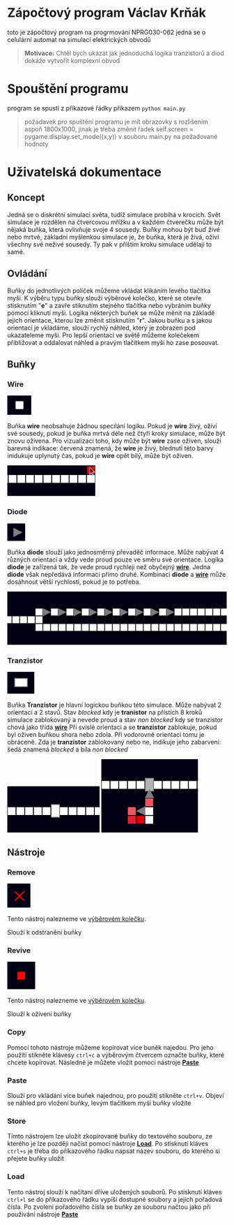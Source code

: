 # Zápočtový program Václav Krňák
toto je zápočtový program na progrmování NPRG030-062
jedná se o celulární automat na simulaci elektrických obvodů 
> **Motivace:** Chtěl bych ukázat jak jednoduchá logika tranzistorů a diod dokáže vytvořit komplexní obvod

# Spouštění programu
program se spustí z příkazové řádky příkazem `python main.py` 

> požadavek pro spuštění programu je mít obrazovky s rozlišením aspoň 1800x1000, jinak je třeba změnit řadek self.screen = pygame.display.set_mode((x,y)) v souboru main.py na požadované hodnoty

# Uživatelská dokumentace
## Koncept
Jedná se o diskrétní simulaci světa, tudíž simulace probíhá v krocích.
Svět simulace je rozdělen na čtvercovou mřížku a v každém čtverečku může být nějaká buňka, která ovlivňuje svoje 4 sousedy.
Buňky mohou být buď žívé nebo mrtvé, základní myšlenkou simulace je, že buňka, která je živá, oživí všechny své neživé sousedy. Ty pak v příštím kroku simulace udělají to samé.


## Ovládání
Buňky do jednotlivých políček můžeme vkládat klikáním levého tlačítka myši.
K výběru typu buňky slouží výběrové kolečko, které se otevře stisknutím "**e**" a zavře stiknutím stejného tlačítka nebo vybráním buňky pomocí kliknutí myši.
Logika některých buňek se může měnit na základě jejich orientace, kterou lze změnit stisknutím "**r**".
Jakou buňku a s jakou orientací je vkládáme, slouží rychlý náhled, který je zobrazen pod ukazateleme myši.
Pro lepší orientaci ve světě můžeme kolečekem přibližovat a oddalovat náhled a pravým tlačítkem myši ho zase posouvat.

## Buňky 
### Wire
![wire](/docs/pics/wire.png)

Buňka **wire** neobsahuje žádnou specilání logiku. Pokud je **wire** živý, ožíví své sousedy, pokud je buňka mrtvá déle než čtyři kroky simulace, může být znovu oživena.
Pro vizualizaci toho, kdy může být **wire** zase oživen, slouží barevná indikace: červená znamená, že **wire** je živý, blednutí této barvy inidukuje uplynutý čas, pokud je **wire** opět bílý, může být oživen.

![wire_interaction](/docs/pics/wire.gif)
### Diode
![diode](/docs/pics/diode.png)

Buňka **diode** slouží jako jednosměrný převaděč informace. Může nabývat 4 různých orientací a vždy vede proud pouze ve směru své orientace.
Logika **diode** je zařízená tak, že vede proud rychleji než obyčejný [**wire**](#wire).
Jedna **diode** však nepředává informaci přímo druhé. Kombinaci **diode** a [**wire**](#wire) může dosáhnout větší rychlosti, pokud je to potřeba.

![diode_fast](/docs/pics/diodespeed.gif)

### Tranzistor
![tranzistor](/docs/pics/tranzistor.png)

Buňka **Tranzistor** je hlavní logickou buňkou této simulace. Může nabývat 2 orientací a 2 stavů. 
Stav *blocked* kdy je **tranistor** na přístích 8 kroků simulace zablokovaný a nevede proud a stav *non blocked* kdy se tranzistor chová jako třída [**wire**](#wire)
Při svislé orientaci a se **tranzistor** zablokuje, pokud byl oživen buňkou shora nebo zdola.
Při vodorovné orientaci tomu je obráceně.
Zda je **tranzistor** zablokovaný nebo ne, indikuje jeho zabarvení: šedá znamená *blocked* a bíla *non blocked*

![tranzistor_not_blocked](/docs/pics/tranzistor.gif)
![trazistor_blocked](docs/pics/tranzistorblocked.gif)

## Nástroje
### Remove
![Remove](/docs/pics/remove.png)

Tento nástroj nalezneme ve [výběrovém kolečku](#ovl%C3%A1d%C3%A1n%C3%AD).

Slouží k odstranění buňky 

### Revive
![Revive](/docs/pics/alive.png)

Tento nástroj nalezneme ve [výběrovém kolečku](#ovl%C3%A1d%C3%A1n%C3%AD).

Slouží k oživení buňky 

### Copy
Pomocí tohoto nástroje můžeme kopírovat více buněk najedou. Pro jeho použítí stikněte klávesy `ctrl+c` a výběrovým čtvercem označte buňky, které chcete kopírovat.
Následně je můžete vložit pomocí nástroje [**Paste**](#paste)

### Paste
Slouží pro vkládání více buňek najednou, pro použití stikněte `ctrl+v`. Objeví se náhled pro vložení buňky, levým tlačítkem myši buňky vložíte

### Store
Tímto nástrojem lze uložit zkopírované buňky do textového souboru, ze kterého je lze později načíst pomocí nástroje [**Load**](#load).
Po stisknutí kláves `ctrl+s` je třeba do příkazového řádku napsat název souboru, do kterého si přejete buňky uložit

### Load 
Tento nástroj slouží k načítaní dříve uložených souborů. Po stisknutí kláves `ctrl+l` se do příkazového řádku vypíší dostupné soubory a jejich pořadová čísla. 
Po zvolení pořadového čísla se buňky ze souboru načtou jako při používání nástroje [**Paste**](#paste)
